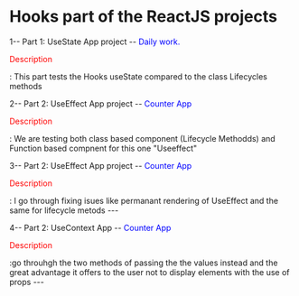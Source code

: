 # Hooks part of the ReactJS projects

1-- Part 1: UseState App project -- <span style="color: blue;"> Daily work.</span>

<p style="color: red;"> Description</p>: This part tests the Hooks useState compared to the class Lifecycles methods

2-- Part 2: UseEffect App project -- <span style="color: blue;"> Counter App </span>

<p style="color: red;"> Description</p>: We are testing both class based component (Lifecycle Methodds) and Function based compnent for this one "Useeffect"

3-- Part 2: UseEffect App project -- <span style="color: blue;"> Counter App </span>

<p style="color: red;"> Description</p>: I go through fixing isues like permanant rendering of UseEffect and the same for lifecycle metods ---

4-- Part 2: UseContext App -- <span style="color: blue;"> Counter App </span>

<p style="color: red;"> Description</p>:go throuhgh the two methods of passing the the values instead and the great advantage it offers to the user not to display elements with the use of props ---
